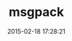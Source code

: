 ---
layout: post
title:  "msgpack"
repo:   "msgpack/msgpack-ruby"
date:   2015-02-18 17:28:21
gemurl: http://msgpack.org/
---